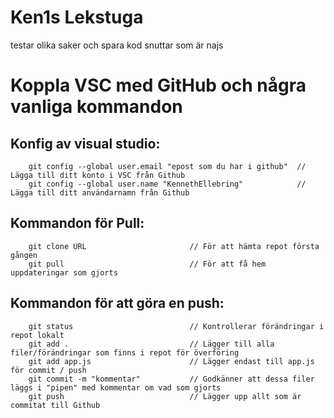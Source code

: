 # Ken1s Lekstuga
testar olika saker och spara kod snuttar som är najs

#   Koppla VSC med GitHub och några vanliga kommandon
##  Konfig av visual studio:
```
    git config --global user.email "epost som du har i github"  // Lägga till ditt konto i VSC från Github
    git config --global user.name "KennethEllebring"	        // Lägga till ditt användarnamn från Github
```
##  Kommandon för Pull:
```
    git clone URL	                    // För att hämta repot första gången
    git pull 			                // För att få hem uppdateringar som gjorts 
```
##  Kommandon för att göra en push:
``` 
    git status			                // Kontrollerar förändringar i repot lokalt
    git add .		                	// Lägger till alla filer/förändringar som finns i repot för överföring
    git add app.js                      // Lägger endast till app.js för commit / push
    git commit -m "kommentar"           // Godkänner att dessa filer läggs i "pipen" med kommentar om vad som gjorts
    git push			                // Lägger upp allt som är commitat till Github
````
